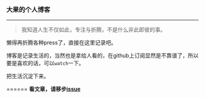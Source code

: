 ### 大果的个人博客

---------

>我知道人生不仅如此，专注与折腾，不是什么非此即彼的事。


懒得再折腾各种press了，直接在这里记录吧。

博客是记录生活的，当然也是拿给人看的，在github上订阅显然是不靠谱了，所以要是喜欢的话，可以`watch`一下。


把生活沉淀下来。

======
**看文章，请移步[issue](https://github.com/tomayday/MyBlog/issues?state=open)**



  
  

